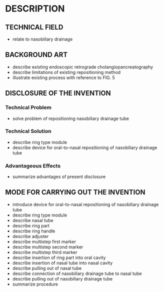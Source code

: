 # DESCRIPTION

## TECHNICAL FIELD

- relate to nasobiliary drainage

## BACKGROUND ART

- describe existing endoscopic retrograde cholangiopancreatography
- describe limitations of existing repositioning method
- illustrate existing process with reference to FIG. 5

## DISCLOSURE OF THE INVENTION

### Technical Problem

- solve problem of repositioning nasobiliary drainage tube

### Technical Solution

- describe ring type module
- describe device for oral-to-nasal repositioning of nasobiliary drainage tube

### Advantageous Effects

- summarize advantages of present disclosure

## MODE FOR CARRYING OUT THE INVENTION

- introduce device for oral-to-nasal repositioning of nasobiliary drainage tube
- describe ring type module
- describe nasal tube
- describe ring part
- describe ring handle
- describe adjuster
- describe multistep first marker
- describe multistep second marker
- describe multistep third marker
- describe insertion of ring part into oral cavity
- describe insertion of nasal tube into nasal cavity
- describe pulling out of nasal tube
- describe connection of nasobiliary drainage tube to nasal tube
- describe pulling out of nasobiliary drainage tube
- summarize procedure

